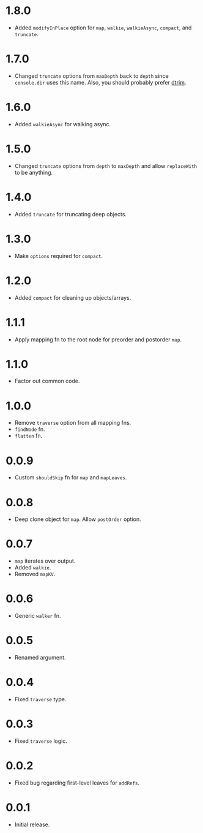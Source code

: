 # 1.8.0

* Added `modifyInPlace` option for `map`, `walkie`, `walkieAsync`, `compact`, and `truncate`.

# 1.7.0

* Changed `truncate` options from `maxDepth` back to `depth` since `console.dir` uses this name. Also,
you should probably prefer [dtrim](https://www.npmjs.com/package/dtrim).

# 1.6.0

* Added `walkieAsync` for walking async.

# 1.5.0

* Changed `truncate` options from `depth` to `maxDepth` and allow `replaceWith` to be anything.

# 1.4.0

* Added `truncate` for truncating deep objects.

# 1.3.0

* Make `options` required for `compact`.

# 1.2.0

* Added `compact` for cleaning up objects/arrays.

# 1.1.1

* Apply mapping fn to the root node for preorder and postorder `map`.

# 1.1.0

* Factor out common code.

# 1.0.0

* Remove `traverse` option from all mapping fns. 
* `findNode` fn.
* `flatten` fn.

# 0.0.9

* Custom `shouldSkip` fn for `map` and `mapLeaves`.

# 0.0.8

* Deep clone object for `map`. Allow `postOrder` option.

# 0.0.7

* `map` iterates over output.
* Added `walkie`.
* Removed `mapKV`.

# 0.0.6

* Generic `walker` fn.

# 0.0.5

* Renamed argument.

# 0.0.4

* Fixed `traverse` type.

# 0.0.3

* Fixed `traverse` logic.

# 0.0.2

* Fixed bug regarding first-level leaves for `addRefs`.

# 0.0.1

* Initial release.
